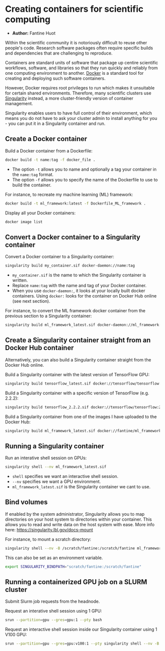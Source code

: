 # Creating containers for scientific computing

- **Author:** Fantine Huot

Within the scientific community it is notoriously difficult to reuse other people's code.
Research software packages often require specific builds and dependencies that are challenging to reproduce.

Containers are standard units of software that package up centire scientific workflows, software, and libraries so that they run quickly and reliably from one computing environment to another. [Docker](https://www.docker.com]) is a standard tool for creating and deploying such software containers. 

However, Docker requires root privileges to run which makes it unsuitable for certain shared environments. Therefore, many scientific clusters use [Singularity](https://singularity.lbl.gov) instead, a more cluster-friendly version of container management.

Singularity enables users to have full control of their environment, which means you do not have to ask your cluster admin to install anything for you - you can put it in a Singularity container and run. 

## Create a Docker container 

Build a Docker container from a Dockerfile:
```bash
docker build -t name:tag -f docker_file .
```

- The option `-t` allows you to name and optionally a tag your container in the `name:tag` format.
- The option `-f` allows you to specify the name of the Dockerfile to use to build the container.

For instance, to recreate my machine learning (ML) framework:
```bash
docker build -t ml_framework:latest -f Dockerfile_ML_framework .
```

Display all your Docker containers: 

```bash
docker image list
```

## Convert a Docker container to a Singularity container

Convert a Docker container to a Singularity container:

```bash
singularity build my_container.sif docker-daemon://name:tag
```

- `my_container.sif` is the name to which the Singularity container is written.
- Replace `name:tag` with the name and tag of your Docker container.
- When you use `docker-daemon:`, it looks at your locally built docker containers. Using `docker:` looks for the container on Docker Hub online (see next section). 

For instance, to convert the ML framework docker container from the previous section to a Singularity container:

```bash
singularity build ml_framework_latest.sif docker-daemon://ml_framework:latest
```

## Create a Singularity container straight from an Docker Hub container

Alternatively, you can also build a Singularity container straight from the Docker Hub online.

Build a Singularity container with the latest version of TensorFlow GPU:

```bash
singularity build tensorflow_latest.sif docker://tensorflow/tensorflow:latest-gpu
```

Build a Singularity container with a specific version of TensorFlow (e.g. 2.2.2):

```bash
singularity build tensorflow_2.2.2.sif docker://tensorflow/tensorflow:2.2.2-gpu
```

Build a Singularity container from one of the images I have uploaded to the Docker Hub:
```bash
singularity build ml_framework_latest.sif docker://fantine/ml_framework:latest
```

## Running a Singularity container

Run an interative shell session on GPUs:
```bash
singularity shell --nv ml_framework_latest.sif
```
- `shell` specifies we want an interactive shell session.
- `--nv` specifies we want a GPU environment.
- `ml_framework_latest.sif` is the Singularity container we cant to use.


## Bind volumes

If enabled by the system administrator, Singularity allows you to map directories on your host system to directories within your container. This allows you to read and write data on the host system with ease. More info here: https://singularity.lbl.gov/docs-mount

For instance, to mount a scratch directory:
```bash
singularity shell --nv -B /scratch/fantine:/scratch/fantine ml_framework_latest.sif
```

This can also be set as an environment variable.  

```bash
export SINGULARITY_BINDPATH="scratch/fantine:/scratch/fantine"
```

## Running a containerized GPU job on a SLURM cluster

Submit Slurm job requests from the headnode. 

Request an interative shell session using 1 GPU:

```bash
srun --partition=gpu --gres=gpu:1 --pty bash
```

Request an interactive shell session inside our Singularity container using 1 V100 GPU:
```bash
srun --partition=gpu --gres=gpu:v100:1 --pty singularity shell --nv -B /scratch/fantine:/scratch/fantine ml_framework_latest.sif
```
